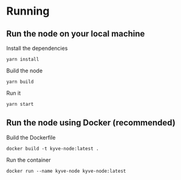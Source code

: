 # Running

## Run the node on your local machine

Install the dependencies

```text
yarn install
```

Build the node

```text
yarn build
```

Run it

```text
yarn start
```

## Run the node using Docker \(recommended\)

Build the Dockerfile

```text
docker build -t kyve-node:latest .
```

Run the container

```text
docker run --name kyve-node kyve-node:latest
```

